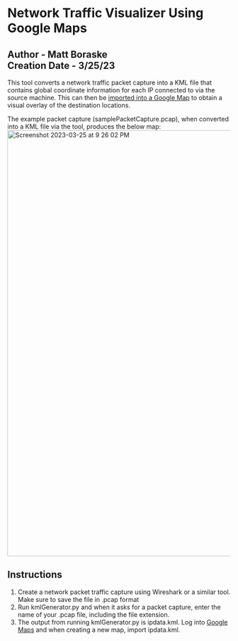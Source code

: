 # Network Traffic Visualizer Using Google Maps
## Author - Matt Boraske <br> Creation Date - 3/25/23

This tool converts a network traffic packet capture into a KML file that contains global coordinate information for each IP connected to via the source machine. 
This can then be [imported into a Google Map](https://www.google.com/maps/d/) to obtain a visual overlay of the destination locations.

The example packet capture (samplePacketCapture.pcap), when converted into a KML file via the tool, produces the below map:
<img width="959" alt="Screenshot 2023-03-25 at 9 26 02 PM" src="https://user-images.githubusercontent.com/57207405/227750276-76050987-7f6c-4974-a223-a099a6900a1c.png">

## Instructions
1. Create a network packet traffic capture using Wireshark or a similar tool. Make sure to save the file in .pcap format
2. Run kmlGenerator.py and when it asks for a packet capture, enter the name of your .pcap file, including the file extension.
3. The output from running kmlGenerator.py is ipdata.kml. Log into [Google Maps](https://www.google.com/maps/d/) and when creating a new map, import ipdata.kml.
